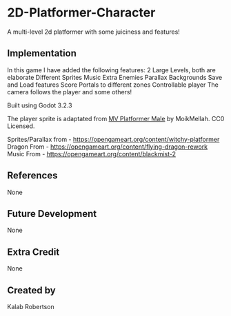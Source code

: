 # 2D-Platformer-Character

A multi-level 2d platformer with some juiciness and features!

## Implementation
In this game I have added the following features:
2 Large Levels, both are elaborate
Different Sprites
Music
Extra Enemies
Parallax Backgrounds
Save and Load features
Score 
Portals to different zones
Controllable player
The camera follows the player
and some others!

Built using Godot 3.2.3

The player sprite is adaptated from [MV Platformer Male](https://opengameart.org/content/mv-platformer-male-32x64) by MoikMellah. CC0 Licensed.

Sprites/Parallax from - https://opengameart.org/content/witchy-platformer
Dragon From - https://opengameart.org/content/flying-dragon-rework
Music From - https://opengameart.org/content/blackmist-2

## References
None

## Future Development
None

## Extra Credit
None

## Created by 
Kalab Robertson
